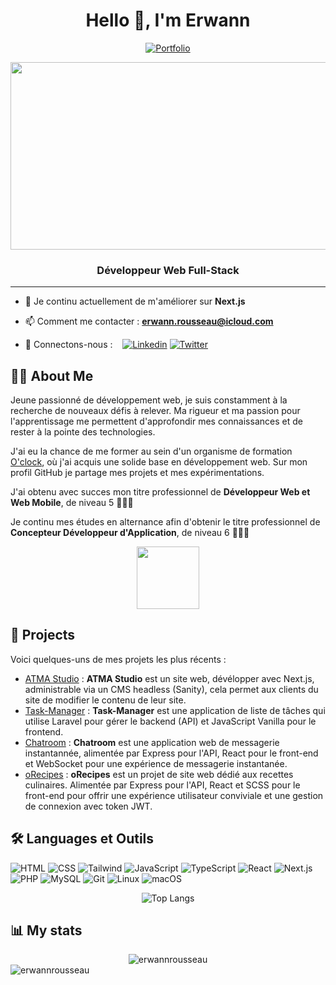 <h1 align="center">Hello 👋, I'm Erwann</h1>
<div align='center'>
<a href="https://erwannrousseau.com">

![Portfolio](https://ziadoua.github.io/m3-Markdown-Badges/badges/MyPortfolio/myportfolio2.svg)
</a>

</div>
<div align="center">
  <img src="https://media.giphy.com/media/dWesBcTLavkZuG35MI/giphy.gif" width="600" height="300"/>
</div>

<h3 align="center">Développeur Web Full-Stack</h3>

---

- 🌱 Je continu actuellement de m'améliorer sur **Next.js**

- 📫 Comment me contacter : **<erwann.rousseau@icloud.com>**

- 🤝 Connectons-nous : &nbsp;&nbsp; <a target='_blank' href="https://www.linkedin.com/in/ErwannRousseauWebDev">![Linkedin](https://ziadoua.github.io/m3-Markdown-Badges/badges/LinkedIn/linkedin3.svg)</a> <a href="https://twitter.com/erwannrousseau4" target="blank">![Twitter](https://ziadoua.github.io/m3-Markdown-Badges/badges/Twitter/twitter2.svg)</a>

## 👨‍💻 About Me

Jeune passionné de développement web, je suis constamment à la recherche de nouveaux défis à relever. Ma rigueur et ma passion pour l'apprentissage me permettent d'approfondir mes connaissances et de rester à la pointe des technologies.

J'ai eu la chance de me former au sein d'un organisme de formation [O'clock](https://oclock.io/formations/developpeur-web), où j'ai acquis une solide base en développement web. Sur mon profil GitHub je partage mes projets et mes expérimentations.

J'ai obtenu avec succes mon titre professionnel de **Développeur Web et Web Mobile**, de niveau 5 👨‍🎓🌐

Je continu mes études en alternance afin d'obtenir le titre professionnel de **Concepteur Développeur d'Application**, de niveau 6 👨‍🎓🌐

<div align="center">
  <img src="https://media.giphy.com/media/M9gbBd9nbDrOTu1Mqx/giphy.gif" width="100"/>
</div>

## 🚀 Projects

Voici quelques-uns de mes projets les plus récents :

- [ATMA Studio](https://studio-atma.com) : **ATMA Studio** est un site web, dévélopper avec Next.js, administrable via un CMS headless (Sanity), cela permet aux clients du site de modifier le contenu de leur site.
- [Task-Manager](https://github.com/ErwannRousseau/Task-Manager) : **Task-Manager** est une application de liste de tâches qui utilise Laravel pour gérer le backend (API) et JavaScript Vanilla pour le frontend.
- [Chatroom](https://github.com/ErwannRousseau/Chatroom) : **Chatroom** est une application web de messagerie instantannée, alimentée par Express pour l'API, React pour le front-end et WebSocket pour une expérience de messagerie instantanée.
- [oRecipes](https://github.com/ErwannRousseau/oRecipes) : **oRecipes** est un projet de site web dédié aux recettes culinaires. Alimentée par Express pour l'API, React et SCSS pour le front-end pour offrir une expérience utilisateur conviviale et une gestion de connexion avec token JWT.

<!--
- [Nom du projet 2](lien_vers_projet_2) : Une brève description du projet.
- [Nom du projet 3](lien_vers_projet_3) : Une brève description du projet. -->

## 🛠️ Languages et Outils

![HTML](https://ziadoua.github.io/m3-Markdown-Badges/badges/HTML/html2.svg)
![CSS](https://ziadoua.github.io/m3-Markdown-Badges/badges/CSS/css2.svg)
![Tailwind](https://ziadoua.github.io/m3-Markdown-Badges/badges/TailwindCSS/tailwindcss2.svg)
![JavaScript](https://ziadoua.github.io/m3-Markdown-Badges/badges/Javascript/javascript3.svg)
![TypeScript](https://ziadoua.github.io/m3-Markdown-Badges/badges/TypeScript/typescript1.svg)
![React](https://ziadoua.github.io/m3-Markdown-Badges/badges/React/react2.svg)
![Next.js](https://ziadoua.github.io/m3-Markdown-Badges/badges/NextJS/nextjs1.svg)
![PHP](https://ziadoua.github.io/m3-Markdown-Badges/badges/PHP/php2.svg)
![MySQL](https://ziadoua.github.io/m3-Markdown-Badges/badges/MySQL/mysql3.svg)
![Git](https://ziadoua.github.io/m3-Markdown-Badges/badges/Git/git2.svg)
![Linux](https://ziadoua.github.io/m3-Markdown-Badges/badges/Linux/linux2.svg)
![macOS](https://ziadoua.github.io/m3-Markdown-Badges/badges/macOS/macos1.svg)

<div align='center'>

![Top Langs](https://github-readme-stats.vercel.app/api/top-langs/?username=erwannrousseau&layout=compact)

</div>

## 📊 My stats

<div align="center"><img src="https://github-readme-streak-stats.herokuapp.com/?user=erwannrousseau&" alt="erwannrousseau" /></div>

<div align="left"> <img src="https://komarev.com/ghpvc/?username=erwannrousseau&label=Profile%20views&color=0e75b6&style=flat" alt="erwannrousseau" /></div>
